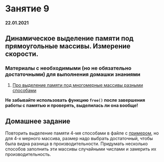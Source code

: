 # Занятие 9

#### 22.01.2021

## Динамическое выделение памяти под прямоугольные массивы. Измерение скорости.

### Материалы с необходимыми (но не обязательно достаточными) для выполнения домашки знаниями

1. [Про выделение памяти под многомерные массивы разными способами](https://learnc.info/c/fast_array_allocation.html)

**Не забывайте использовать функцию `free()` после завершения работы с памятью и проверять, выделилась ли она вообще!**

## Домашнее задание

Повторить выделение памяти 4-мя способами в файле с [примером](https://github.com/doctorr-ratio/c-course/blob/main/examples/22_01_2021.c), но для 4-х мерного массива, размер надо выбрать достаточный, чтобы была видна разница в производительности. Придумать несколько способов заполнить эти массивы случайными числами и замерить их производительность.